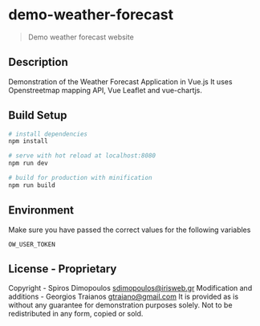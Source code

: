 # demo-weather-forecast

> Demo weather forecast website

## Description

Demonstration of the Weather Forecast Application in Vue.js
It uses Openstreetmap mapping API, Vue Leaflet and vue-chartjs.

## Build Setup

``` bash
# install dependencies
npm install

# serve with hot reload at localhost:8080
npm run dev

# build for production with minification
npm run build
```

## Environment

Make sure you have passed the correct values for the following variables
```
OW_USER_TOKEN
```


## License - Proprietary
Copyright - Spiros Dimopoulos <sdimopoulos@irisweb.gr>
Modification and additions - Georgios Traianos <gtraiano@gmail.com>
It is provided as is without any guarantee for demonstration purposes solely.
Not to be redistributed in any form, copied or sold.

